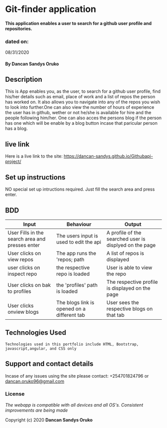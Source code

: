 # Git-finder application

####  This application enables  a user to search for a github user profile and repositories.

### dated on:
08/31/2020

#### By **Dancan Sandys Oruko**

## Description
This is App enables you, as the user, to search for a github user profile, find his/her details such as email, place of work and a list of repos the person has worked on. It also allows you to navigate into any of the repos you wish to look into further.One can also view the number of hours of experience the user has in github, wether or not he/she is available for hire and the people following him/her. One can also acces the persons blog if the person has one which will be enable by a blog button incase that paricular person has a blog.
## live link
Here is a live link to the site: https://dancan-sandys.github.io/Githubapi-project/

## Set up instructions
NO special set up intructions required. Just fill the search area and press enter.
## BDD

|Input | Behaviour | Output|
|------|-----------|-------|
|User Fills in the search area and presses enter| The users input is used to edit the api| A profile of the searched user is displyed on the page|
|User clicks on view repos | The app runs the 'repos; path| A list of repos is displayed|
|user clicks on inspect repo|the respective repo is loaded |User is able to view the repo |
|User clicks on bak to profiles|the 'profiles' path is loaded |The respective profile is displayed on the page|
|User clicks onview blogs| The blogs link is opened on a different tab|User sees the respective blogs on that tab|


## Technologies Used

    Technologies used in this portfolio include HTML, Bootstrap, javascript,angular, and CSS only

## Support and contact details
Incase of any issues using the site please contact: +254701824796 or dancan.oruko96@gmail.com

### License
*The webapp is compatible with all devices and all OS's. Consistent improvements are being made*

Copyright (c) 2020 **Dancan Sandys Oruko**